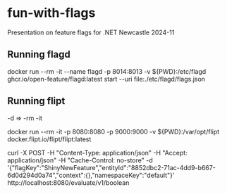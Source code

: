 # fun-with-flags
Presentation on feature flags for .NET Newcastle 2024-11

## Running flagd

docker run --rm -it --name flagd -p 8014:8013 -v ${PWD}:/etc/flagd ghcr.io/open-feature/flagd:latest start --uri file:./etc/flagd/flags.json

## Running flipt

-d => -rm -it

docker run --rm -it  -p 8080:8080  -p 9000:9000  -v ${PWD}:/var/opt/flipt docker.flipt.io/flipt/flipt:latest

curl -X POST -H "Content-Type: application/json" -H "Accept: application/json" -H "Cache-Control: no-store" -d '{"flagKey":"ShinyNewFeature","entityId":"8852dbc2-71ac-4dd9-b667-6d0d294d0a74","context":{},"namespaceKey":"default"}' http://localhost:8080/evaluate/v1/boolean
